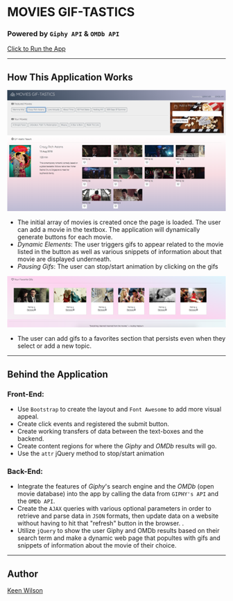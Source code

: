 # MOVIES GIF-TASTICS

### Powered by `Giphy API` & `OMDb API`

 [Click to Run the App](https://keenwilson.github.io/giftastic/ "MOVIES GIF-TASTICS")

---
## How This Application Works

![Key features](./assets/screenshots/giftastic-home.png)
* The initial array of movies is created once the page is loaded. The user can add a movie in the textbox. The application will dynamically generate buttons for each movie.
* _Dynamic Elements_: The user triggers gifs to appear related to the movie listed in the button as well as various snippets of information about that movie are displayed underneath. 
* _Pausing Gifs_: The user can stop/start animation by clicking on the gifs

![Favorite gifs](./assets/screenshots/giftastic-favorite.png)
* The user can add gifs to a favorites section that persists even when they select or add a new topic.

---
## Behind the Application

### Front-End:
* Use `Bootstrap` to create the layout and `Font Awesome` to add more visual appeal.
* Create click events and registered the submit button. 
* Create working transfers of data between the text-boxes and the backend. 
* Create content regions for where the _Giphy_ and _OMDb_ results will go. 
* Use the `attr` jQuery method to stop/start animation

### Back-End:
* Integrate the features of _Giphy_'s search engine and the  _OMDb_  (open movie database) into the app by calling the data from `GIPHY's API` and the `OMDb API`. 
* Create the `AJAX` queries with various optional parameters in order to retrieve and parse data in `JSON` formats, then   update data on a website without having to hit that "refresh" button in the browser. . 
* Utilize `jQuery` to show the user Giphy and OMDb results based on their search term and make a dynamic web page that popultes with gifs and snippets of information about the movie of their choice.

---

## Author

[Keen Wilson](https://github.com/keenwilson/keenwilson.github.io "Keen Wilson's Portfolio")


